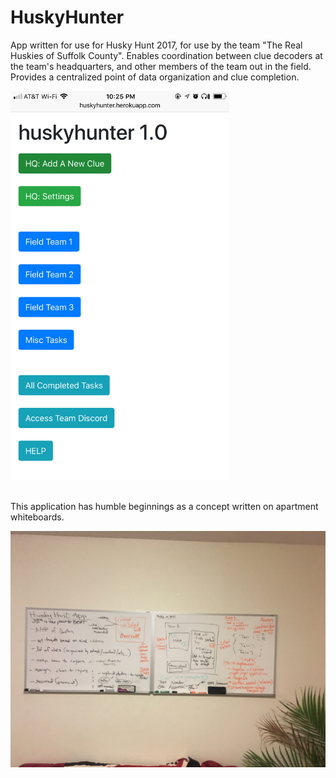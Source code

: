 # HuskyHunter

App written for use for Husky Hunt 2017, for use by the team "The Real Huskies of Suffolk County".
Enables coordination between clue decoders at the team's headquarters, and other members of the team out in the field.
Provides a centralized point of data organization and clue completion.

<p>
  <img src="IMG_8167.PNG" width="350"/>
</p>

<br>
This application has humble beginnings as a concept written on apartment whiteboards.
<p>
  <img src="IMG_8007.jpg" width="700"/>
</p>
